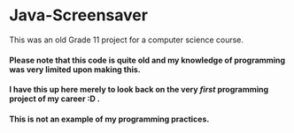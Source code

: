 # Java-Screensaver

This was an old Grade 11 project for a computer science course.

#### Please note that this code is quite old and my knowledge of programming was very limited upon making this. 
#### I have this up here merely to look back on the very _first_ programming project of my career :D . 
#### This is not an example of my programming practices.
